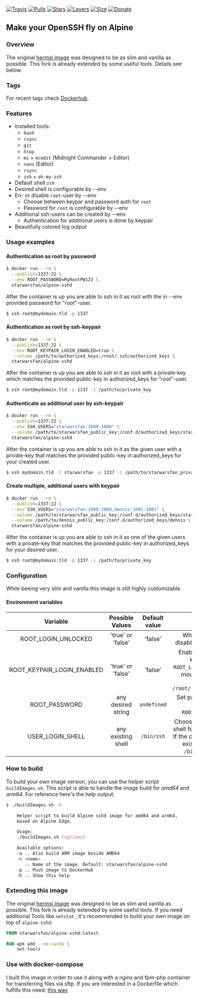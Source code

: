 [![Travis](https://shields.beevelop.com/travis/starwarsfan/docker-sshd.svg?style=flat-square)](https://travis-ci.com/starwarsfan/docker-sshd)
[![Pulls](https://shields.beevelop.com/docker/pulls/starwarsfan/alpine-sshd.svg?style=flat-square)](https://hub.docker.com/r/starwarsfan/alpine-sshd/)
[![Stars](https://shields.beevelop.com/docker/stars/starwarsfan/alpine-sshd.svg?style=flat-square)](https://hub.docker.com/r/starwarsfan/alpine-sshd/)
[![Layers](https://shields.beevelop.com/docker/image/layers/starwarsfan/alpine-sshd/latest.svg?style=flat-square)](https://hub.docker.com/r/starwarsfan/alpine-sshd/)
[![Size](https://shields.beevelop.com/docker/image/image-size/starwarsfan/alpine-sshd/latest.svg?style=flat-square)](https://hub.docker.com/r/starwarsfan/alpine-sshd/)
[![Donate](https://img.shields.io/badge/Donate-PayPal-yellow.svg)](https://www.paypal.com/cgi-bin/webscr?cmd=_s-xclick&hosted_button_id=T85UYT37P3YNJ&source=url)

## Make your OpenSSH fly on Alpine

### Overview

The original [hermsi image](https://github.com/Hermsi1337/docker-sshd) was designed to be as slim and vanilla as possible. This fork is already extended by some useful tools. Details see below.

### Tags

For recent tags check [Dockerhub](https://hub.docker.com/r/starwarsfan/alpine-sshd/tags/).

### Features

* Installed tools:
  * `bash`
  * `rsync`
  * `git`
  * `htop`
  * `mc` + `mcedit` (Midnight Commander + Editor)
  * `nano` (Editor)
  * `rsync`
  * `zsh` + `oh-my-zsh`
* Default shell `zsh`
* Desired shell is configurable by --env
* En- or disable `root`-user by --env
  * Choose between keypar and password auth for `root`
  * Password for `root` is configurable by --env
* Additional ssh-users can be created by --env
  * Authentication for additional users is done by keypair
* Beautifully colored log output 

### Usage examples

#### Authentication as root by password

```bash
$ docker run --rm \
  --publish=1337:22 \
  --env ROOT_PASSWORD=MyRootPW123 \
  starwarsfan/alpine-sshd
```

After the container is up you are able to ssh in it as root with the in --env provided password for "root"-user.

```bash
$ ssh root@mydomain.tld -p 1337
```

#### Authentication as root by ssh-keypair

```bash
$ docker run --rm \
  --publish=1337:22 \
  --env ROOT_KEYPAIR_LOGIN_ENABLED=true \
  --volume /path/to/authorized_keys:/root/.ssh/authorized_keys \
  starwarsfan/alpine-sshd
```

After the container is up you are able to ssh in it as root with a private-key which matches the provided public-key in authorized_keys for "root"-user.

```bash
$ ssh root@mydomain.tld -p 1337 -i /path/to/private_key
```

#### Authenticate as additional user by ssh-keypair

```bash
$ docker run --rm \
  --publish=1337:22 \
  --env SSH_USERS="starwarsfan:1000:1000" \
  --volume /path/to/starwarsfan_public_key:/conf.d/authorized_keys/starwarsfan \
  starwarsfan/alpine-sshd
```

After the container is up you are able to ssh in it as the given user with a private-key that matches the provided public-key in authorized_keys for your created user.

```bash
$ ssh mydomain.tld -l starwarsfan -p 1337 -i /path/to/starwarsfan_private_key
```

#### Create multiple, additional users with keypair

```bash
$ docker run --rm \
  --publish=1337:22 \
  --env SSH_USERS="starwarsfan:1000:1000,dennis:1001:1001" \
  --volume /path/to/starwarsfan_public_key:/conf.d/authorized_keys/starwarsfan \
  --volume /path/to/dennis_public_key:/conf.d/authorized_keys/dennis \
  starwarsfan/alpine-sshd
```

After the container is up you are able to ssh in it as one of the given users with a private-key that matches the provided public-key in authorized_keys for your desired user.

```bash
$ ssh root@mydomain.tld -p 1337 -i /path/to/private_key
```

### Configuration

While beeing very slim and vanilla this image is still highly customizable.

#### Environment variables

| Variable | Possible Values | Default value | Explanation |
|:-----------------:|:-----------------:|:----------------------------------------------:|:------------------------------------------------------------------------------------------------------------------------------------:|
| ROOT_LOGIN_UNLOCKED | 'true' or 'false' | 'false' | Whether to enable or disable login as 'root' user |
| ROOT_KEYPAIR_LOGIN_ENABLED | 'true' or 'false' | 'false' | Enable login as 'root' by keypair (implies `ROOT_LOGIN_UNLOCKED`). Must mount public-key into container: `/root/.ssh/authorized_keys` |
| ROOT_PASSWORD | any desired string | `undefined` | Set password for login as `root` (implies `ROOT_LOGIN_UNLOCKED`) |
| USER_LOGIN_SHELL | any existing shell | `/bin/zsh` | Choose the desired default shell for all additional users. If the configured shell is not existent, a fallback to `/bin/bash` is applied |

### How to build

To build your own image version, you can use the helper script `buildImages.sh`. This script is able to handle the image build for _amd64_ and _arm64_. For reference here's the help output:

```bash
❯ ./buildImages.sh -h

    Helper script to build Alpine sshd image for amd64 and arm64,
    based on Alpine Edge.

    Usage:
    ./buildImages.sh [options]

    Available options:
    -a .. Also build ARM image beside AMD64
    -n <name>
       .. Name of the image. Default: starwarsfan/alpine-sshd
    -p .. Push image to DockerHub
    -h .. Show this help
```

### Extending this image

The original [hermsi image](https://github.com/Hermsi1337/docker-sshd) was designed to be as slim and vanilla as possible. This fork is already extended by some useful tools. If you need additional Tools like `netstat` , it's recommended to build your own image on top of `alpine-sshd`:

```Dockerfile
FROM starwarsfan/alpine-sshd:latest

RUN apk add --no-cache \
    net-tools
```

### Use with docker-compose

I built this image in order to use it along with a nginx and fpm-php container for transferring files via sftp.
If you are interested in a Dockerfile which fulfills this need: [this way](https://github.com/Hermsi1337/docker-compose/blob/master/full_php_dev_stack/docker-compose.yml)
